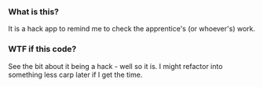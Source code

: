 ### What is this?
It is a hack app to remind me to check the apprentice's (or whoever's) work.
### WTF if this code?
See the bit about it being a hack - well so it is. I might refactor into something less carp later if I get the time.
